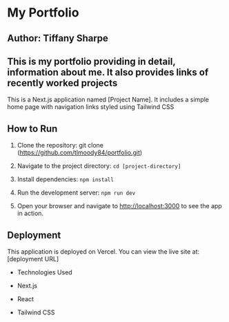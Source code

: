 # My Portfolio

## Author: Tiffany Sharpe

## This is my portfolio providing in detail, information about me. It also provides links of recently worked projects

This is a Next.js application named [Project Name]. It includes a simple home page with navigation links styled using Tailwind CSS

## How to Run

1. Clone the repository: git clone (<https://github.com/tlmoody84/portfolio.git>)

2. Navigate to the project directory: `cd [project-directory]`

3. Install dependencies: `npm install`

4. Run the development server: `npm run dev`

5. Open your browser and navigate to [http://localhost:3000](http://localhost:3000) to see the app in action.

## Deployment

This application is deployed on Vercel. You can view the live site at: [deployment URL]

- Technologies Used

- Next.js

- React

- Tailwind CSS
